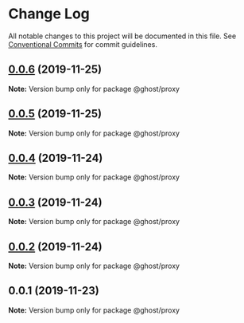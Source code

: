 # Change Log

All notable changes to this project will be documented in this file.
See [Conventional Commits](https://conventionalcommits.org) for commit guidelines.

## [0.0.6](https://github.com/zcorky/zodash/compare/@ghost/proxy@0.0.5...@ghost/proxy@0.0.6) (2019-11-25)

**Note:** Version bump only for package @ghost/proxy





## [0.0.5](https://github.com/zcorky/zodash/compare/@ghost/proxy@0.0.4...@ghost/proxy@0.0.5) (2019-11-25)

**Note:** Version bump only for package @ghost/proxy





## [0.0.4](https://github.com/zcorky/zodash/compare/@ghost/proxy@0.0.3...@ghost/proxy@0.0.4) (2019-11-24)

**Note:** Version bump only for package @ghost/proxy





## [0.0.3](https://github.com/zcorky/zodash/compare/@ghost/proxy@0.0.2...@ghost/proxy@0.0.3) (2019-11-24)

**Note:** Version bump only for package @ghost/proxy





## [0.0.2](https://github.com/zcorky/zodash/compare/@ghost/proxy@0.0.1...@ghost/proxy@0.0.2) (2019-11-24)

**Note:** Version bump only for package @ghost/proxy





## 0.0.1 (2019-11-23)

**Note:** Version bump only for package @ghost/proxy
